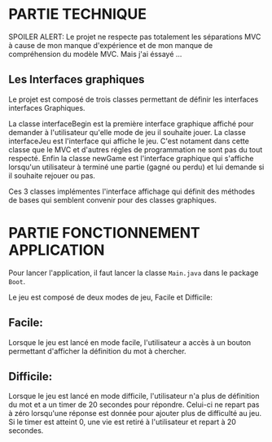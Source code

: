 # PARTIE TECHNIQUE

SPOILER ALERT: 
Le projet ne respecte pas totalement les séparations MVC à cause de mon manque d'expérience et de mon manque de compréhension du modèle MVC. Mais j'ai éssayé ... 

## Les Interfaces graphiques

Le projet est composé de trois classes permettant de définir les interfaces interfaces Graphiques.

La classe interfaceBegin est la première interface graphique affiché pour demander à l'utilisateur qu'elle mode de jeu il souhaite jouer.
La classe interfaceJeu est l'interface qui affiche le jeu. C'est notament dans cette classe que le MVC et d'autres régles de programmation ne sont pas du tout respecté.
Enfin la classe newGame est l'interface graphique qui s'affiche lorsqu'un utilisateur à terminé une partie (gagné ou perdu) et lui demande si il souhaite rejouer ou pas.

Ces 3 classes implémentes l'interface affichage qui définit des méthodes de bases qui semblent convenir pour des classes graphiques.




# PARTIE FONCTIONNEMENT APPLICATION

Pour lancer l'application, il faut lancer la classe `Main.java` dans le package `Boot`.

Le jeu est composé de deux modes de jeu, Facile et Difficile:

## Facile:
Lorsque le jeu est lancé en mode facile, l'utilisateur a accès à un bouton permettant d'afficher la définition du mot à chercher.

## Difficile:

Lorsque le jeu est lancé en mode difficile, l'utilisateur n'a plus de définition du mot et a un timer de 20 secondes pour répondre. Celui-ci ne repart pas à zéro lorsqu'une réponse est donnée pour ajouter plus de difficulté au jeu. Si le timer est atteint 0, une vie est retiré à l'utilisateur et repart à 20 secondes.


